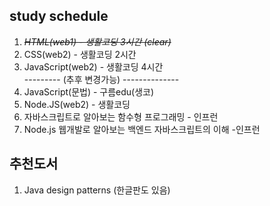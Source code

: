 
## **study schedule**
1. _~~HTML(web1) 		- 생활코딩  3시간 (clear)~~_
2. CSS(web2) 		- 생활코딩  2시간
3. JavaScript(web2)	- 생활코딩  4시간
<br>--------- (추후 변경가능) --------------
4. JavaScript(문법)	- 구름edu(생코)
5. Node.JS(web2)	- 생활코딩
6. 자바스크립트로 알아보는 함수형 프로그래밍 - 인프런
7. Node.js 웹개발로 알아보는 백엔드 자바스크립트의 이해 -인프런



## **추천도서**
1. Java design patterns (한글판도 있음)
